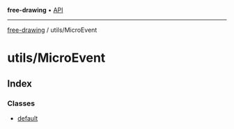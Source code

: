 **free-drawing** • [API](../../README.md)

***

[free-drawing](../../README.md) / utils/MicroEvent

# utils/MicroEvent

## Index

### Classes

- [default](classes/default.md)

